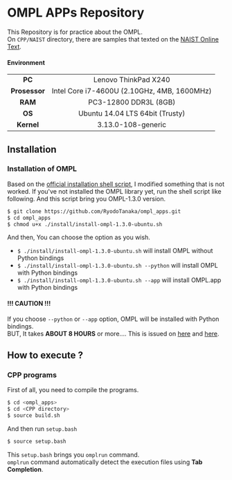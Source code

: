 # OMPL APPs Repository
This Repository is for practice about the OMPL.  
On `CPP/NAIST` directory, there are samples that texted on the [NAIST Online Text](https://robotics.naist.jp/edu/text/?Robotics%2FOMPL).

#### Environment

|       |       |
| :---: | :---: |
| **PC** | Lenovo ThinkPad X240 |
| **Prosessor** |  Intel Core i7-4600U (2.10GHz, 4MB, 1600MHz) |
| **RAM** | PC3-12800 DDR3L (8GB) |
| **OS** | Ubuntu 14.04 LTS 64bit (Trusty) |
| **Kernel** | 3.13.0-108-generic |

## Installation
### Installation of OMPL
Based on the [official installation shell script](http://ompl.kavrakilab.org/installation.html), I modified something that is not worked.
If you've not installed the OMPL library yet, run the shell script like following. And this script bring you OMPL-1.3.0 version.

```bash
$ git clone https://github.com/RyodoTanaka/ompl_apps.git
$ cd ompl_apps
$ chmod u+x ./install/install-ompl-1.3.0-ubuntu.sh
```

And then, You can choose the option as you wish.

- `$ ./install/install-ompl-1.3.0-ubuntu.sh` will install OMPL without Python bindings
- `$ ./install/install-ompl-1.3.0-ubuntu.sh --python` will install OMPL with Python bindings
- `$ ./install/install-ompl-1.3.0-ubuntu.sh --app` will install OMPL.app with Python bindings

#### !!! CAUTION !!!
If you choose `--python` or `--app` option, OMPL will be installed with Python bindings.  
BUT, It takes **ABOUT 8 HOURS** or more....
This is issued on [here](https://bitbucket.org/ompl/ompl/issues/305/omplapp-installation-stuck-at-geometric) and [here](https://bitbucket.org/ompl/ompl/issues/258/update-bindings-after-reinstalling-ompl).

## How to execute ?
### CPP programs
First of all, you need to compile the programs.
```bash
$ cd <ompl_apps>
$ cd <CPP directory>
$ source build.sh
```
And then run `setup.bash`
```bash
$ source setup.bash
```
This `setup.bash` brings you `omplrun` command.  
`omplrun` command automatically detect the execution files using **Tab Completion**.
